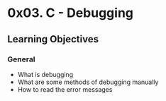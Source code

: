 # 0x03. C - Debugging
## Learning Objectives
### General
* What is debugging
* What are some methods of debugging manually
* How to read the error messages
